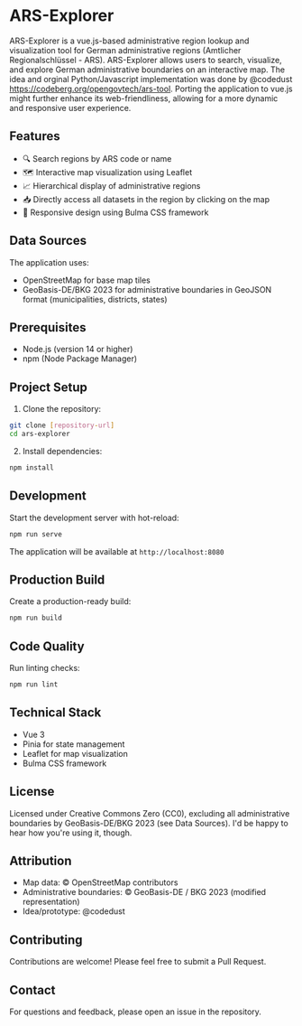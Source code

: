 # ARS-Explorer

ARS-Explorer is a vue.js-based administrative region lookup and visualization tool for German administrative regions (Amtlicher Regionalschlüssel - ARS). ARS-Explorer allows users to search, visualize, and explore German administrative boundaries on an interactive map. The idea and orginal Python/Javascript implementation was done by @codedust https://codeberg.org/opengovtech/ars-tool. Porting the application to vue.js might further enhance its web-friendliness, allowing for a more dynamic and responsive user experience. 

## Features

- 🔍 Search regions by ARS code or name
- 🗺️ Interactive map visualization using Leaflet
- 📈 Hierarchical display of administrative regions
- 📥 Directly access all datasets in the region by clicking on the map
- 📱 Responsive design using Bulma CSS framework

## Data Sources

The application uses:
- OpenStreetMap for base map tiles
- GeoBasis-DE/BKG 2023 for administrative boundaries in GeoJSON format (municipalities, districts, states)

## Prerequisites

- Node.js (version 14 or higher)
- npm (Node Package Manager)

## Project Setup

1. Clone the repository:
```bash
git clone [repository-url]
cd ars-explorer
```

2. Install dependencies:
```bash
npm install
```

## Development

Start the development server with hot-reload:
```bash
npm run serve
```

The application will be available at `http://localhost:8080`

## Production Build

Create a production-ready build:
```bash
npm run build
```

## Code Quality

Run linting checks:
```bash
npm run lint
```

## Technical Stack

- Vue 3
- Pinia for state management
- Leaflet for map visualization
- Bulma CSS framework

## License

Licensed under Creative Commons Zero (CC0), excluding all administrative boundaries by GeoBasis-DE/BKG 2023 (see Data Sources). I'd be happy to hear how you're using it, though.

## Attribution

- Map data: © OpenStreetMap contributors
- Administrative boundaries: © GeoBasis-DE / BKG 2023 (modified representation)
- Idea/prototype: @codedust

## Contributing

Contributions are welcome! Please feel free to submit a Pull Request.

## Contact

For questions and feedback, please open an issue in the repository.